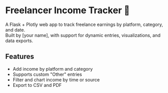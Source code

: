 # Freelancer Income Tracker 💼

A Flask + Plotly web app to track freelance earnings by platform, category, and date.  
Built by [your name], with support for dynamic entries, visualizations, and data exports.


## Features
- Add income by platform and category
- Supports custom "Other" entries
- Filter and chart income by time or source
- Export to CSV and PDF
